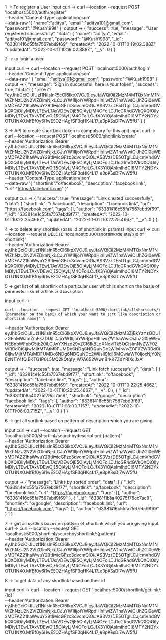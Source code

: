 
 1 -> To register a User
  input curl ->  curl --location --request POST 'localhost:5000/auth/register' \
                    --header 'Content-Type: application/json' \
                    --data-raw '{
                        "name":"aditya",
                        "email":"aditya101@gmail.com",
                        "password":"@Kush1998"
                    }'
  output -> {
    "success": true,
    "message": "User registered successfully",
    "data": {
        "name": "aditya",
        "email": "aditya101@gmail.com",
        "password": "@Kush1998",
        "_id": "63381416c55fa7567ebd9f69",
        "createdAt": "2022-10-01T10:19:02.388Z",
        "updatedAt": "2022-10-01T10:19:02.388Z",
        "__v": 0
    }
}

2 -> to login a user

  input curl -> curl --location --request POST 'localhost:5000/auth/login' \
                --header 'Content-Type: application/json' \
                --data-raw '
                {    "email":"aditya101@gmail.com",
                    "password":"@Kush1998"
                }'
  output -> 
    {
    "message": "Sign in successful, here is your token",
    "success": true,
    "data": {
        "token": "eyJhbGciOiJIUzI1NiIsInR5cCI6IkpXVCJ9.eyJfaWQiOiI2MzM4MTQxNmM1NWZhNzU2N2ViZDlmNjkiLCJuYW1lIjoiYWRpdHlhIiwiZW1haWwiOiJhZGl0eWExMDFAZ21haWwuY29tIiwicGFzc3dvcmQiOiJAS3VzaDE5OTgiLCJjcmVhdGVkQXQiOiIyMDIyLTEwLTAxVDEwOjE5OjAyLjM4OFoiLCJ1cGRhdGVkQXQiOiIyMDIyLTEwLTAxVDEwOjE5OjAyLjM4OFoiLCJfX3YiOjAsImlhdCI6MTY2NDYxOTU1NX0.MfBf0y6i1wESOZHAgfSF3qHK4L17_e3pKSsDl7wW5fU"
    }
}

3 -> API to create shortLink (token is compulsary for this api)
  input curl ->
    curl --location --request POST 'localhost:5000/shortlink/create' \
--header 'Authorization: Bearer eyJhbGciOiJIUzI1NiIsInR5cCI6IkpXVCJ9.eyJfaWQiOiI2MzM4MTQxNmM1NWZhNzU2N2ViZDlmNjkiLCJuYW1lIjoiYWRpdHlhIiwiZW1haWwiOiJhZGl0eWExMDFAZ21haWwuY29tIiwicGFzc3dvcmQiOiJAS3VzaDE5OTgiLCJjcmVhdGVkQXQiOiIyMDIyLTEwLTAxVDEwOjE5OjAyLjM4OFoiLCJ1cGRhdGVkQXQiOiIyMDIyLTEwLTAxVDEwOjE5OjAyLjM4OFoiLCJfX3YiOjAsImlhdCI6MTY2NDYxOTU1NX0.MfBf0y6i1wESOZHAgfSF3qHK4L17_e3pKSsDl7wW5fU' \
--header 'Content-Type: application/json' \
--data-raw '{
    "shortlink":"o/facebook",
    "description":"facebook link",
    "url":"https://facebook.com"
}'

output curl ->
  {
    "success": true,
    "message": "Link created successfully",
    "data": {
        "shortlink": "o/facebook",
        "description": "facebook link",
        "url": "https://facebook.com",
        "tags": [],
        "author": "63381416c55fa7567ebd9f69",
        "_id": "633814e1c55fa7567ebd9f77",
        "createdAt": "2022-10-01T10:22:25.466Z",
        "updatedAt": "2022-10-01T10:22:25.466Z",
        "__v": 0
    }
}

4 -> to delete any shortlink (pass id of shortlink in params)
  input curl -> 
  curl --location --request DELETE 'localhost:5000/shortlink/delete/:{id of shortlink}' \
--header 'Authorization: Bearer eyJhbGciOiJIUzI1NiIsInR5cCI6IkpXVCJ9.eyJfaWQiOiI2MzM4MTQxNmM1NWZhNzU2N2ViZDlmNjkiLCJuYW1lIjoiYWRpdHlhIiwiZW1haWwiOiJhZGl0eWExMDFAZ21haWwuY29tIiwicGFzc3dvcmQiOiJAS3VzaDE5OTgiLCJjcmVhdGVkQXQiOiIyMDIyLTEwLTAxVDEwOjE5OjAyLjM4OFoiLCJ1cGRhdGVkQXQiOiIyMDIyLTEwLTAxVDEwOjE5OjAyLjM4OFoiLCJfX3YiOjAsImlhdCI6MTY2NDYxOTU1NX0.MfBf0y6i1wESOZHAgfSF3qHK4L17_e3pKSsDl7wW5fU'

5 -> get list of all shortlink of a particular user which is short on the basis of parameter like shortlink or description
  
  input curl ->

    curl --location --request GET 'localhost:5000/shortlink/allshortcuts/:{parameter on the basis of which your want to sort like description or shortlink name}' \
--header 'Authorization: Bearer eyJhbGciOiJIUzI1NiIsInR5cCI6IkpXVCJ9.eyJfaWQiOiI2MzM3ZjBkYzYzODU1ZGFhMWJmZmFkZDUiLCJuYW1lIjoiYWRpdHlhIiwiZW1haWwiOiJhZGl0eWExNEBnbWFpbC5jb20iLCJwYXNzd29yZCI6IkBLdXNoMTk5OCIsImNyZWF0ZWRBdCI6IjIwMjItMTAtMDFUMDc6NDg6NDQuNDc2WiIsInVwZGF0ZWRBdCI6IjIwMjItMTAtMDFUMDc6NDg6NDQuNDc2WiIsIl9fdiI6MCwiaWF0IjoxNjY0NjEzNTY4fQ.EKTG1P0L5MQ2kQtqfy_W7A652WwnBrKK7ZdYRlXcJxA'
 
  output ->
   {
    "success": true,
    "message": "Link fetch successfully",
    "data": [
        {
            "_id": "633814e1c55fa7567ebd9f77",
            "shortlink": "o/facebook",
            "description": "facebook link",
            "tags": [],
            "author": "63381416c55fa7567ebd9f69",
            "createdAt": "2022-10-01T10:22:25.466Z",
            "updatedAt": "2022-10-01T10:22:25.466Z",
            "__v": 0
        },
        {
            "_id": "63381f1b8a40275f79cc7ac9",
            "shortlink": "o/google",
            "description": "facebook link",
            "tags": [],
            "author": "63381416c55fa7567ebd9f69",
            "createdAt": "2022-10-01T11:06:03.715Z",
            "updatedAt": "2022-10-01T11:06:03.715Z",
            "__v": 0
        }
    ]
}
  
6 -> get all sortlink based on pattern of description which you are giving

 input curl ->
 curl --location --request GET 'localhost:5000/shortlink/searchbydescription/:{pattern}' \
--header 'Authorization: Bearer eyJhbGciOiJIUzI1NiIsInR5cCI6IkpXVCJ9.eyJfaWQiOiI2MzM4MTQxNmM1NWZhNzU2N2ViZDlmNjkiLCJuYW1lIjoiYWRpdHlhIiwiZW1haWwiOiJhZGl0eWExMDFAZ21haWwuY29tIiwicGFzc3dvcmQiOiJAS3VzaDE5OTgiLCJjcmVhdGVkQXQiOiIyMDIyLTEwLTAxVDEwOjE5OjAyLjM4OFoiLCJ1cGRhdGVkQXQiOiIyMDIyLTEwLTAxVDEwOjE5OjAyLjM4OFoiLCJfX3YiOjAsImlhdCI6MTY2NDYxOTU1NX0.MfBf0y6i1wESOZHAgfSF3qHK4L17_e3pKSsDl7wW5fU'

 output -> 
 {
    "message": "Links by sorted order",
    "data": [
        {
            "_id": "633814e1c55fa7567ebd9f77",
            "shortlink": "o/facebook",
            "description": "facebook link",
            "url": "https://facebook.com",
            "tags": [],
            "author": "63381416c55fa7567ebd9f69"
        },
        {
            "_id": "63381f1b8a40275f79cc7ac9",
            "shortlink": "o/google",
            "description": "facebook link",
            "url": "https://facebook.com",
            "tags": [],
            "author": "63381416c55fa7567ebd9f69"
        }
    ]
}

7 ->  get all sortlink based on pattern of shortlink which you are giving
   input curl ->
      curl --location --request GET 'localhost:5000/shortlink/searchbyshortlink/:{pattern}' \
--header 'Authorization: Bearer eyJhbGciOiJIUzI1NiIsInR5cCI6IkpXVCJ9.eyJfaWQiOiI2MzM4MTQxNmM1NWZhNzU2N2ViZDlmNjkiLCJuYW1lIjoiYWRpdHlhIiwiZW1haWwiOiJhZGl0eWExMDFAZ21haWwuY29tIiwicGFzc3dvcmQiOiJAS3VzaDE5OTgiLCJjcmVhdGVkQXQiOiIyMDIyLTEwLTAxVDEwOjE5OjAyLjM4OFoiLCJ1cGRhdGVkQXQiOiIyMDIyLTEwLTAxVDEwOjE5OjAyLjM4OFoiLCJfX3YiOjAsImlhdCI6MTY2NDYxOTU1NX0.MfBf0y6i1wESOZHAgfSF3qHK4L17_e3pKSsDl7wW5fU'

8 -> to get data of any shortlink based on their id

  input curl ->
    curl --location --request GET 'localhost:5000/shortlink/getlink/:{id}' \
--header 'Authorization: Bearer eyJhbGciOiJIUzI1NiIsInR5cCI6IkpXVCJ9.eyJfaWQiOiI2MzM4MTQxNmM1NWZhNzU2N2ViZDlmNjkiLCJuYW1lIjoiYWRpdHlhIiwiZW1haWwiOiJhZGl0eWExMDFAZ21haWwuY29tIiwicGFzc3dvcmQiOiJAS3VzaDE5OTgiLCJjcmVhdGVkQXQiOiIyMDIyLTEwLTAxVDEwOjE5OjAyLjM4OFoiLCJ1cGRhdGVkQXQiOiIyMDIyLTEwLTAxVDEwOjE5OjAyLjM4OFoiLCJfX3YiOjAsImlhdCI6MTY2NDYxOTU1NX0.MfBf0y6i1wESOZHAgfSF3qHK4L17_e3pKSsDl7wW5fU'